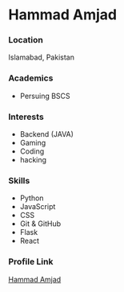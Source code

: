 # Hammad Amjad

### Location

Islamabad, Pakistan

### Academics

- Persuing BSCS

### Interests

- Backend (JAVA)
- Gaming
- Coding
- hacking

### Skills

- Python
- JavaScript
- CSS
- Git & GitHub
- Flask
- React


### Profile Link

[Hammad Amjad](https://github.com/hammadamjad)
